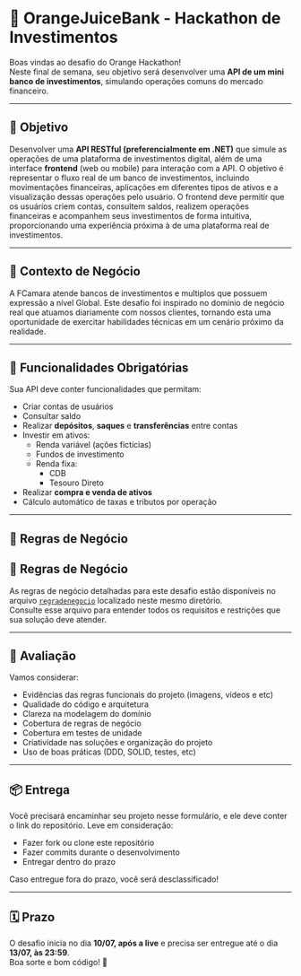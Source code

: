 # 🍊 OrangeJuiceBank - Hackathon de Investimentos

Boas vindas ao desafio do Orange Hackathon!  
Neste final de semana, seu objetivo será desenvolver uma **API de um mini banco de investimentos**, simulando operações comuns do mercado financeiro.

---

## 🎯 Objetivo

Desenvolver uma **API RESTful (preferencialmente em .NET)** que simule as operações de uma plataforma de investimentos digital, além de uma interface **frontend** (web ou mobile) para interação com a API. O objetivo é representar o fluxo real de um banco de investimentos, incluindo movimentações financeiras, aplicações em diferentes tipos de ativos e a visualização dessas operações pelo usuário. O frontend deve permitir que os usuários criem contas, consultem saldos, realizem operações financeiras e acompanhem seus investimentos de forma intuitiva, proporcionando uma experiência próxima à de uma plataforma real de investimentos.

---

## 🧠 Contexto de Negócio

A FCamara atende bancos de investimentos e multiplos que possuem expressão a nível Global. Este desafio foi inspirado no domínio de negócio real que atuamos diariamente com nossos clientes, tornando esta uma oportunidade de exercitar habilidades técnicas em um cenário próximo da realidade.

---

## 📌 Funcionalidades Obrigatórias

Sua API deve conter funcionalidades que permitam:

- Criar contas de usuários
- Consultar saldo
- Realizar **depósitos**, **saques** e **transferências** entre contas
- Investir em ativos:
  - Renda variável (ações fictícias)
  - Fundos de investimento
  - Renda fixa:
    - CDB
    - Tesouro Direto
- Realizar **compra e venda de ativos**
- Cálculo automático de taxas e tributos por operação

---

## 💸 Regras de Negócio

## 💼 Regras de Negócio

As regras de negócio detalhadas para este desafio estão disponíveis no arquivo [`regradenegocio`](public/regradenegocio.md) localizado neste mesmo diretório.  
Consulte esse arquivo para entender todos os requisitos e restrições que sua solução deve atender.

---

## 🧠 Avaliação

Vamos considerar:

- Evidências das regras funcionais do projeto (imagens, vídeos e etc)
- Qualidade do código e arquitetura
- Clareza na modelagem do domínio
- Cobertura de regras de negócio
- Cobertura em testes de unidade 
- Criatividade nas soluções e organização do projeto
- Uso de boas práticas (DDD, SOLID, testes, etc)

---

## 📦 Entrega

Você precisará encaminhar seu projeto nesse formulário, e ele deve conter o link do repositório.
Leve em consideração:
- Fazer fork ou clone este repositório
- Fazer commits durante o desenvolvimento
- Entregar dentro do prazo

Caso entregue fora do prazo, você será desclassificado!

---

## 🗓️ Prazo

O desafio inicia no dia **10/07, após a live** e precisa ser entregue até o dia **13/07, às 23:59**.  
Boa sorte e bom código! 🚀 
